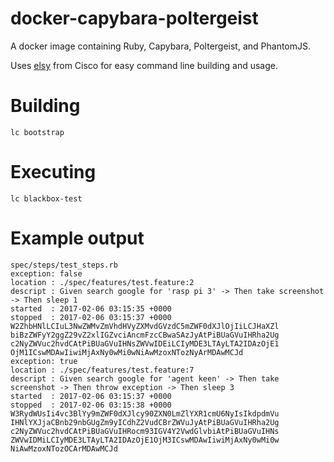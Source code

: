 # docker-capybara-poltergeist

A docker image containing Ruby, Capybara, Poltergeist, and PhantomJS.

Uses [elsy](https://github.com/cisco/elsy) from Cisco for easy command line building and usage.

# Building

`lc bootstrap`

# Executing

`lc blackbox-test`

# Example output
```
spec/steps/test_steps.rb
exception: false
location : ./spec/features/test.feature:2
descript : Given search google for 'rasp pi 3' -> Then take screenshot -> Then sleep 1
started  : 2017-02-06 03:15:35 +0000
stopped  : 2017-02-06 03:15:37 +0000
W2ZhbHNlLCIuL3NwZWMvZmVhdHVyZXMvdGVzdC5mZWF0dXJlOjIiLCJHaXZl
biBzZWFyY2ggZ29vZ2xlIGZvciAncmFzcCBwaSAzJyAtPiBUaGVuIHRha2Ug
c2NyZWVuc2hvdCAtPiBUaGVuIHNsZWVwIDEiLCIyMDE3LTAyLTA2IDAzOjE1
OjM1ICswMDAwIiwiMjAxNy0wMi0wNiAwMzoxNTozNyArMDAwMCJd
exception: true
location : ./spec/features/test.feature:7
descript : Given search google for 'agent keen' -> Then take screenshot -> Then throw exception -> Then sleep 3
started  : 2017-02-06 03:15:37 +0000
stopped  : 2017-02-06 03:15:38 +0000
W3RydWUsIi4vc3BlYy9mZWF0dXJlcy90ZXN0LmZlYXR1cmU6NyIsIkdpdmVu
IHNlYXJjaCBnb29nbGUgZm9yICdhZ2VudCBrZWVuJyAtPiBUaGVuIHRha2Ug
c2NyZWVuc2hvdCAtPiBUaGVuIHRocm93IGV4Y2VwdGlvbiAtPiBUaGVuIHNs
ZWVwIDMiLCIyMDE3LTAyLTA2IDAzOjE1OjM3ICswMDAwIiwiMjAxNy0wMi0w
NiAwMzoxNTozOCArMDAwMCJd
```
